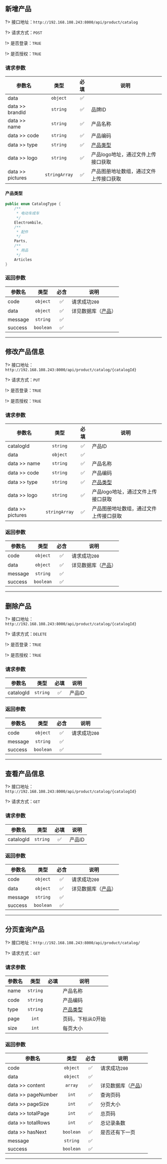 ## 新增产品
?> 接口地址：`http://192.168.108.243:8000/api/product/catalog`

?> 请求方式：`POST`
 
!> 是否登录：`TRUE`
 
!> 是否授权：`TRUE`

### 请求参数
<div class="request-data">

| 参数名 | 类型 | 必填 | 说明 |
| ------ | :------: | :------: | ------ |
| data | `object` | ✅ |
| data >> brandId | `string` | ✅ | 品牌ID |
| data >> name | `string` | ✅ | 产品名称 |
| data >> code | `string` | ✅ | 产品编码 |
| data >> type | `string` | ✅ | [产品类型](/api/catalog?id=产品类型) |
| data >> logo | `string` | ✅ | 产品logo地址，通过文件上传接口获取 |
| data >> pictures | `stringArray` | ✅ | 产品图册地址数组，通过文件上传接口获取 |

</div>

#### 产品类型
```java
public enum CatalogType {
    /**
     * 电动车成车
     */
    Electrombile,
    /**
     * 配件
     */
    Parts,
    /**
     * 用品
     */
    Articles
}
```

### 返回参数
<div class="request-data">

| 参数名 | 类型 | 必含 | 说明 |
| ------ | :------: | :------: | ------ |
| code | `object` | ✅ | 请求成功`200` |
| data | `object` | ✅ | 详见数据库（[产品](/database/agc_catalog ':target=_blank')）|
| message | `string` | ✅ |
| success | `boolean` | ✅ |

</div>

---

## 修改产品信息
?> 接口地址：`http://192.168.108.243:8000/api/product/catalog/{catalogId}`

?> 请求方式：`PUT`
 
!> 是否登录：`TRUE`
 
!> 是否授权：`TRUE`

### 请求参数
<div class="request-data">

| 参数名 | 类型 | 必填 | 说明 |
| ------ | :------: | :------: | ------ |
| catalogId | `string` | ✅ | 产品ID |
| data | `object` | ✅ |
| data >> name | `string` | ✅ | 产品名称 |
| data >> code | `string` | ✅ | 产品编码 |
| data >> type | `string` | ✅ | [产品类型](/api/catalog?id=产品类型) |
| data >> logo | `string` | ✅ | 产品logo地址，通过文件上传接口获取 |
| data >> pictures | `stringArray` | ✅ | 产品图册地址数组，通过文件上传接口获取 |

</div>

### 返回参数
<div class="request-data">

| 参数名 | 类型 | 必含 | 说明 |
| ------ | :------: | :------: | ------ |
| code | `object` | ✅ | 请求成功`200` |
| data | `object` | ✅ | 详见数据库（[产品](/database/agc_catalog ':target=_blank')）|
| message | `string` | ✅ |
| success | `boolean` | ✅ |

</div>

---

## 删除产品
?> 接口地址：`http://192.168.108.243:8000/api/product/catalog/{catalogId}`

?> 请求方式：`DELETE`
 
!> 是否登录：`TRUE`
 
!> 是否授权：`TRUE`

### 请求参数
<div class="request-data">

| 参数名 | 类型 | 必填 | 说明 |
| ------ | :------: | :------: | ------ |
| catalogId | `string` | ✅ | 产品ID |

</div>

### 返回参数
<div class="request-data">

| 参数名 | 类型 | 必含 | 说明 |
| ------ | :------: | :------: | ------ |
| code | `object` | ✅ | 请求成功`200` |
| message | `string` | ✅ |
| success | `boolean` | ✅ |

</div>

---

## 查看产品信息
?> 接口地址：`http://192.168.108.243:8000/api/product/catalog/{catalogId}`

?> 请求方式：`GET`

### 请求参数
<div class="request-data">

| 参数名 | 类型 | 必填 | 说明 |
| ------ | :------: | :------: | ------ |
| catalogId | `string` | ✅ | 产品ID |

</div>

### 返回参数
<div class="request-data">

| 参数名 | 类型 | 必含 | 说明 |
| ------ | :------: | :------: | ------ |
| code | `object` | ✅ | 请求成功`200` |
| data | `object` | ✅ | 详见数据库（[产品](/database/agc_catalog ':target=_blank')）|
| message | `string` | ✅ |
| success | `boolean` | ✅ |

</div>

---

## 分页查询产品
?> 接口地址：`http://192.168.108.243:8000/api/product/catalog/`

?> 请求方式：`GET`

### 请求参数
<div class="request-data">

| 参数名 | 类型 | 必填 | 说明 |
| ------ | :------: | :------: | ------ |
| name | `string` | | 产品名称 |
| code | `string` | | 产品编码 |
| type | `string` | | [产品类型](/api/catalog?id=产品类型) |
| page | `int` | | 页码，下标从0开始
| size | `int` | | 每页大小

</div>

### 返回参数
<div class="request-data">

| 参数名 | 类型 | 必含 | 说明 |
| ------ | :------: | :------: | ------ |
| code | `object` | ✅ | 请求成功`200` |
| data | `object` | ✅ |
| data >> content | `array` | ✅ | 详见数据库（[产品](/database/agc_catalog ':target=_blank')） |
| data >> pageNumber | `int` | ✅ | 查询页码 |
| data >> pageSize | `int` | ✅ | 分页大小 |
| data >> totalPage | `int` | ✅ | 总页码 |
| data >> totalRows | `int` | ✅ | 总记录条数 |
| data >> hasNext | `boolean` | ✅ | 是否还有下一页 |
| message | `string` | ✅ |
| success | `boolean` | ✅ |

</div>

---